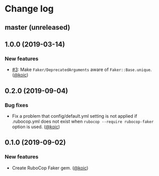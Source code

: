# Change log

## master (unreleased)

## 1.0.0 (2019-03-14)

### New features

* [#3](https://github.com/koic/rubocop-faker/issues/3): Make `Faker/DeprecatedArguments` aware of `Faker::Base.unique`. ([@koic][])

## 0.2.0 (2019-09-04)

### Bug fixes

* Fix a problem that config/default.yml setting is not applied if .rubocop.yml does not exist when `rubocop --require rubocop-faker` option is used. ([@koic][])

## 0.1.0 (2019-09-02)

### New features

* Create RuboCop Faker gem. ([@koic][])

[@koic]: https://github.com/koic
